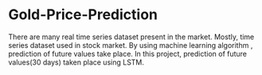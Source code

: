 # Gold-Price-Prediction
There are many real time series dataset present in the market. Mostly, time series dataset used in stock market. By using machine learning algorithm , prediction of future values take place. In this project, prediction of future values(30 days) taken place using LSTM.
